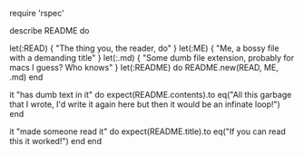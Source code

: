 require 'rspec'


describe README do

  let(:READ) { "The thing you, the reader, do" }
  let(:ME) { "Me, a bossy file with a demanding title" }
  let(:.md) { "Some dumb file extension, probably for macs I guess? Who knows" }
  let(:README) do
    README.new(READ, ME, .md)
  end


  it "has dumb text in it" do
    expect(README.contents).to eq("All this garbage that I wrote, I'd write it again here but then it would be an infinate loop!")
  end

  it "made someone read it" do
    expect(README.title).to eq("If you can read this it worked!")
  end
end
